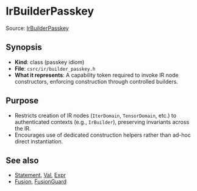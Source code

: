 # IrBuilderPasskey

Source: [IrBuilderPasskey](../../csrc/ir/builder_passkey.h#L16)

## Synopsis
- **Kind**: class (passkey idiom)
- **File**: `csrc/ir/builder_passkey.h`
- **What it represents**: A capability token required to invoke IR node constructors, enforcing construction through controlled builders.

## Purpose
- Restricts creation of IR nodes (`IterDomain`, `TensorDomain`, etc.) to authenticated contexts (e.g., `IrBuilder`), preserving invariants across the IR.
- Encourages use of dedicated construction helpers rather than ad-hoc direct instantiation.

## See also
- [Statement](../../csrc/ir/base_nodes.h#L96), [Val](../../csrc/ir/base_nodes.h#L224), [Expr](../../csrc/ir/base_nodes.h#L505)
- [Fusion](../../csrc/fusion.h#L134), [FusionGuard](../../csrc/fusion_guard.h#L21)
